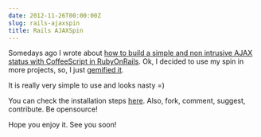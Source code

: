 ```yaml
---
date: 2012-11-26T00:00:00Z
slug: rails-ajaxspin
title: Rails AJAXSpin
---
```


Somedays ago I wrote about [how to build a simple and non intrusive AJAX status with CoffeeScript in RubyOnRails](/posts/building-a-simple-and-non-intrusive-ajax-status-with-coffeescript-in-rubyonrails/). Ok, I decided to use my spin in more projects, so, I just [gemified it](https://rubygems.org/gems/ajaxspin).

It is really very simple to use and looks nasty =)

You can check the installation steps [here](https://github.com/caarlos0/ajaxspin). Also, fork, comment, suggest, contribute. Be opensource!

Hope you enjoy it. See you soon!
